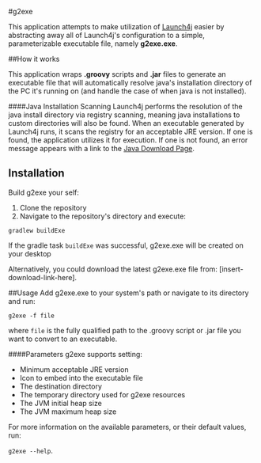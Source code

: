 #g2exe

This application attempts to make utilization of [Launch4j](https://github.com/mirror/launch4j) easier by abstracting away all of Launch4j's configuration to a simple, parameterizable executable file, namely **g2exe.exe**.

##How it works

This application wraps **.groovy** scripts and **.jar** files to generate an executable file that will automatically resolve java's installation directory of the PC it's running on (and handle the case of when java is not installed).

####Java Installation Scanning
Launch4j performs the resolution of the java install directory via registry scanning, meaning java installations to custom directories will also be found.  When an executable generated by Launch4j runs, it scans the registry for an acceptable JRE version.  If one is found, the application utilizes it for execution.  If one is not found, an error message appears with a link to the [Java Download Page](http://java.com/download).

## Installation
Build g2exe your self:

1. Clone the repository
2. Navigate to the repository's directory and execute:
```
gradlew buildExe
```
If the gradle task `buildExe` was successful, g2exe.exe will be created on your desktop

Alternatively, you could download the latest g2exe.exe file from: [insert-download-link-here].

##Usage
Add g2exe.exe to your system's path or navigate to its directory and run:

```
g2exe -f file
```

where  `file` is the fully qualified path to the .groovy script or .jar file you want to convert to an executable.


####Parameters
g2exe supports setting:

- Minimum acceptable JRE version 
- Icon to embed into the executable file
- The destination directory
- The temporary directory used for g2exe resources
- The JVM initial heap size
- The JVM maximum heap size

For more information on the available parameters, or their default values, run:

```g2exe --help```.
